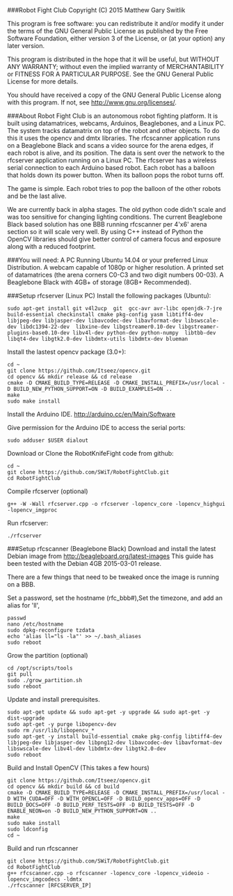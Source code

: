 ###Robot Fight Club
Copyright (C) 2015 Matthew Gary Switlik

This program is free software: you can redistribute it and/or modify
it under the terms of the GNU General Public License as published by
the Free Software Foundation, either version 3 of the License, or
(at your option) any later version.

This program is distributed in the hope that it will be useful,
but WITHOUT ANY WARRANTY; without even the implied warranty of
MERCHANTABILITY or FITNESS FOR A PARTICULAR PURPOSE.  See the
GNU General Public License for more details.

You should have received a copy of the GNU General Public License
along with this program.  If not, see <http://www.gnu.org/licenses/>.

###About
Robot Fight Club is an autonomous robot fighting platform. It is built using datamatrices, webcams, Arduinos, Beaglebones, and a Linux PC. The system tracks datamatrix on top of the robot and other objects.  To do this it uses the opencv and dmtx libraries.  The rfcscanner application runs on a Beaglebone Black and scans a video source for the arena edges, if each robot is alive, and its position.  The data is sent over the network to the rfcserver application running on a Linux PC. The rfcserver has a wireless serial connection to each Arduino based robot. Each robot has a balloon that holds down its power button.  When its balloon pops the robot turns off.

The game is simple.  Each robot tries to pop the balloon of the other robots and be the last alive.

We are currently back in alpha stages.  The old python code didn't scale and was too sensitive for changing lighting conditions. The current Beaglebone Black based solution has one BBB running rfcscanner per 4'x6' arena section so it will scale very well.  By using C++ instead of Python the OpenCV libraries should give better control of camera focus and exposure along with a reduced footprint.

###You will need:
A PC Running Ubuntu 14.04 or your preferred Linux Distribution.
A webcam capable of 1080p or higher resolution.
A printed set of datamatrices (the arena corners C0-C3 and two digit numbers 00-03).
A Beaglebone Black with 4GB+ of storage (8GB+ Recommended).

###Setup rfcserver (Linux PC)
Install the following packages (Ubuntu):
````
sudo apt-get install git v4l2ucp  git  gcc-avr avr-libc openjdk-7-jre build-essential checkinstall cmake pkg-config yasm libtiff4-dev libjpeg-dev libjasper-dev libavcodec-dev libavformat-dev libswscale-dev libdc1394-22-dev  libxine-dev libgstreamer0.10-dev libgstreamer-plugins-base0.10-dev libv4l-dev python-dev python-numpy  libtbb-dev libqt4-dev libgtk2.0-dev libdmtx-utils libdmtx-dev blueman
````

Install the lastest opencv package (3.0+):
```
cd ~
git clone https://github.com/Itseez/opencv.git
cd opencv && mkdir release && cd release
cmake -D CMAKE_BUILD_TYPE=RELEASE -D CMAKE_INSTALL_PREFIX=/usr/local -D BUILD_NEW_PYTHON_SUPPORT=ON -D BUILD_EXAMPLES=ON ..
make
sudo make install
```

Install the Arduino IDE. http://arduino.cc/en/Main/Software

Give permission for the Arduino IDE to access the serial ports:
```
sudo adduser $USER dialout
```

Download or Clone the RobotKnifeFight code from github:
```
cd ~
git clone https://github.com/SWiT/RobotFightClub.git
cd RobotFightClub
```

Compile rfcserver (optional)
```
g++ -W -Wall rfcserver.cpp -o rfcserver -lopencv_core -lopencv_highgui -lopencv_imgproc
```

Run rfcserver:
```
./rfcserver
```


###Setup rfcscanner (Beaglebone Black)
Download and install the latest Debian image from http://beagleboard.org/latest-images
This guide has been tested with the Debian 4GB 2015-03-01 release.

There are a few things that need to be tweaked once the image is running on a BBB.

Set a password, set the hostname (rfc_bbb#),Set the timezone, and add an alias for 'll',
```
passwd
nano /etc/hostname
sudo dpkg-reconfigure tzdata
echo 'alias ll="ls -la"' >> ~/.bash_aliases
sudo reboot
```

Grow the partition (optional)
```
cd /opt/scripts/tools
git pull
sudo ./grow_partition.sh
sudo reboot
```

Update and install prerequisites.
```
sudo apt-get update && sudo apt-get -y upgrade && sudo apt-get -y dist-upgrade
sudo apt-get -y purge libopencv-dev
sudo rm /usr/lib/libopencv_*
sudo apt-get -y install build-essential cmake pkg-config libtiff4-dev libjpeg-dev libjasper-dev libpng12-dev libavcodec-dev libavformat-dev libswscale-dev libv4l-dev libdmtx-dev libgtk2.0-dev
sudo reboot
```

Build and Install OpenCV (This takes a few hours)
```
git clone https://github.com/Itseez/opencv.git
cd opencv && mkdir build && cd build
cmake -D CMAKE_BUILD_TYPE=RELEASE -D CMAKE_INSTALL_PREFIX=/usr/local -D WITH_CUDA=OFF -D WITH_OPENCL=OFF -D BUILD_opencv_apps=OFF -D BUILD_DOCS=OFF -D BUILD_PERF_TESTS=OFF -D BUILD_TESTS=OFF -D ENABLE_NEON=on -D BUILD_NEW_PYTHON_SUPPORT=ON ..
make
sudo make install
sudo ldconfig
cd ~
```

Build and run rfcscanner
```
git clone https://github.com/SWiT/RobotFightClub.git
cd RobotFightClub
g++ rfcscanner.cpp -o rfcscanner -lopencv_core -lopencv_videoio -lopencv_imgcodecs -ldmtx
./rfcscanner [RFCSERVER_IP]
```

